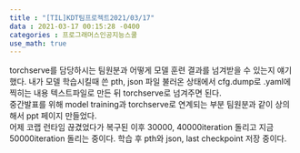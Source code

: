 ```yaml
---
title : "[TIL]KDT팀프로젝트2021/03/17"
data : 2021-03-17 00:15:28 -0400
categories : 프로그래머스인공지능스쿨
use_math: true
---
```

torchserve를 담당하시는 팀원분과 어떻게 모델 훈련 결과를 넘겨받을 수 있는지 얘기했다. 내가 모델 학습시킬때 쓴 pth, json 파일 불러온 상태에서 cfg.dump로 .yaml에 찍히는 내용 텍스트파일로 만든 뒤 torchserve로 넘겨주면 된다.  
중간발표를 위해 model training과 torchserve로 연계되는 부분 팀원분과 같이 상의해서 ppt 페이지 만들었다.  
어제 코랩 런타임 끊겼었다가 복구된 이후 30000, 40000iteration 돌리고 지금 50000iteration 돌리는 중이다. 학습 후 pth와 json, last checkpoint 저장 중이다.  